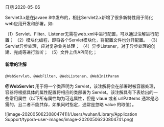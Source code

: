 日期 2020-05-06

Servlet3.x是在javaee 8中发布的，相比Servlet2.x新增了很多新特性用于简化web应用开发和部署。如:

（1）Servlet、Filter、Listener无需在web.xml中进行配置，可以通过注解进行配置；
（2）模块化编程，即将各个Servlet模块化，将配置文件也分开配置。
（3）Servlet异步处理，应对复杂业务处理；
（4）异步Listener，对于异步处理的创建、完成等进行监听；
（5）文件上传API简化；

#### 新增的注解

`@WebServlet`、`@WebFilter`、`@WebListener`、`@WebInitParam`

**@WebServlet** 用于将一个类声明为 Servlet，该注解将会在部署时被容器处理，容器将根据具体的属性配置将相应的类部署为 Servlet。该注解具有下表给出的一些常用属性（以下所有属性均为可选属性，但是 vlaue 或者 urlPatterns 通常是必需的，且二者不能共存，如果同时指定，通常是忽略 value 的取值）。

![image-20200506230804741](/Users/wuhan/Library/Application Support/typora-user-images/image-20200506230804741.png)

